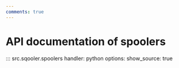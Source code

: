 ```yaml
---
comments: true
---
```



# API documentation of spoolers

::: src.sqooler.spoolers
    handler: python 
    options:
      show_source: true